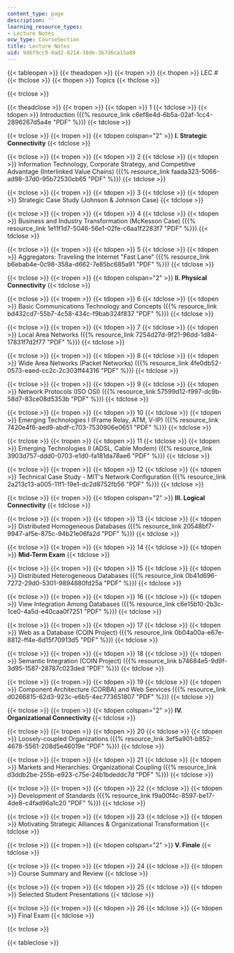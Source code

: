```yaml
---
content_type: page
description: ''
learning_resource_types:
- Lecture Notes
ocw_type: CourseSection
title: Lecture Notes
uid: 9d6f9cc9-8ad2-8214-38de-3b7d6ca15a89
---
```


{{< tableopen >}}
{{< theadopen >}}
{{< tropen >}}
{{< thopen >}}
LEC #
{{< thclose >}}
{{< thopen >}}
Topics
{{< thclose >}}

{{< trclose >}}

{{< theadclose >}}
{{< tropen >}}
{{< tdopen >}}
1
{{< tdclose >}}
{{< tdopen >}}
Introduction ({{% resource_link c6ef8e4d-6b5a-02af-1cc4-2896267d5a4e "PDF" %}})
{{< tdclose >}}

{{< trclose >}}
{{< tropen >}}
{{< tdopen colspan="2" >}}
**I. Strategic Connectivity**
{{< tdclose >}}

{{< trclose >}}
{{< tropen >}}
{{< tdopen >}}
2
{{< tdclose >}}
{{< tdopen >}}
Information Technology, Corporate Strategy, and Competitive Advantage (Interlinked Value Chains) ({{% resource_link faada323-5066-ad98-37d0-95b72530cb65 "PDF" %}})
{{< tdclose >}}

{{< trclose >}}
{{< tropen >}}
{{< tdopen >}}
3
{{< tdclose >}}
{{< tdopen >}}
Strategic Case Study (Johnson & Johnson Case)
{{< tdclose >}}

{{< trclose >}}
{{< tropen >}}
{{< tdopen >}}
4
{{< tdclose >}}
{{< tdopen >}}
Business and Industry Transformation (McKesson Case) ({{% resource_link 1e11f1d7-5046-56e1-02fe-c6aa1f2283f7 "PDF" %}})
{{< tdclose >}}

{{< trclose >}}
{{< tropen >}}
{{< tdopen >}}
5
{{< tdclose >}}
{{< tdopen >}}
Aggregators: Traveling the Internet "Fast Lane" ({{% resource_link b6ebab4e-0c98-358a-d662-7e85bc685a91 "PDF" %}})
{{< tdclose >}}

{{< trclose >}}
{{< tropen >}}
{{< tdopen colspan="2" >}}
**II. Physical Connectivity**
{{< tdclose >}}

{{< trclose >}}
{{< tropen >}}
{{< tdopen >}}
6
{{< tdclose >}}
{{< tdopen >}}
Basic Communications Technology and Concepts ({{% resource_link bd432cd7-55b7-4c58-434c-f9bab324f837 "PDF" %}})
{{< tdclose >}}

{{< trclose >}}
{{< tropen >}}
{{< tdopen >}}
7
{{< tdclose >}}
{{< tdopen >}}
Local Area Networks ({{% resource_link 7254d27d-9f21-96dd-1d84-17831f7d2f77 "PDF" %}})
{{< tdclose >}}

{{< trclose >}}
{{< tropen >}}
{{< tdopen >}}
8
{{< tdclose >}}
{{< tdopen >}}
Wide Area Networks (Packet Networks) ({{% resource_link 4fe0db52-0573-eaed-cc2c-2c303ff44316 "PDF" %}})
{{< tdclose >}}

{{< trclose >}}
{{< tropen >}}
{{< tdopen >}}
9
{{< tdclose >}}
{{< tdopen >}}
Network Protocols (ISO OSI) ({{% resource_link 57599d12-f997-dc9b-58d7-83ce08d5353b "PDF" %}})
{{< tdclose >}}

{{< trclose >}}
{{< tropen >}}
{{< tdopen >}}
10
{{< tdclose >}}
{{< tdopen >}}
Emerging Technologies I (Frame Relay, ATM, V-IP) ({{% resource_link 7420e4f6-aed9-abdf-c703-7530906e0651 "PDF" %}})
{{< tdclose >}}

{{< trclose >}}
{{< tropen >}}
{{< tdopen >}}
11
{{< tdclose >}}
{{< tdopen >}}
Emerging Technologies II (ADSL, Cable Modem) ({{% resource_link 3903d757-ddd0-0703-e1d0-fa181da78ae6 "PDF" %}})
{{< tdclose >}}

{{< trclose >}}
{{< tropen >}}
{{< tdopen >}}
12
{{< tdclose >}}
{{< tdopen >}}
Technical Case Study - MIT's Network Configuration ({{% resource_link 2a213c13-a005-11f1-19e1-dc2d8752fb56 "PDF" %}})
{{< tdclose >}}

{{< trclose >}}
{{< tropen >}}
{{< tdopen colspan="2" >}}
**III. Logical Connectivity**
{{< tdclose >}}

{{< trclose >}}
{{< tropen >}}
{{< tdopen >}}
13
{{< tdclose >}}
{{< tdopen >}}
Distributed Homogeneous Databases ({{% resource_link 20548bf7-9947-af5e-875c-94b21e06fa2d "PDF" %}})
{{< tdclose >}}

{{< trclose >}}
{{< tropen >}}
{{< tdopen >}}
14
{{< tdclose >}}
{{< tdopen >}}
**Mid-Term Exam**
{{< tdclose >}}

{{< trclose >}}
{{< tropen >}}
{{< tdopen >}}
15
{{< tdclose >}}
{{< tdopen >}}
Distributed Heterogeneous Databases ({{% resource_link 0b41d696-7272-29d0-5301-9894880fd25a "PDF" %}})
{{< tdclose >}}

{{< trclose >}}
{{< tropen >}}
{{< tdopen >}}
16
{{< tdclose >}}
{{< tdopen >}}
View Integration Among Databases ({{% resource_link c6e15b10-2b3c-1ce0-4a5d-e40caa0f7251 "PDF" %}})
{{< tdclose >}}

{{< trclose >}}
{{< tropen >}}
{{< tdopen >}}
17
{{< tdclose >}}
{{< tdopen >}}
Web as a Database (COIN Project) ({{% resource_link 0b04a00a-e67e-8812-ff4e-6d15f70913d5 "PDF" %}})
{{< tdclose >}}

{{< trclose >}}
{{< tropen >}}
{{< tdopen >}}
18
{{< tdclose >}}
{{< tdopen >}}
Semantic Integration (COIN Project) ({{% resource_link b74684e5-9d9f-3d95-1587-28787c023ded "PDF" %}})
{{< tdclose >}}

{{< trclose >}}
{{< tropen >}}
{{< tdopen >}}
19
{{< tdclose >}}
{{< tdopen >}}
Component Architecture (CORBA) and Web Services ({{% resource_link d0266815-62d3-923c-e6b5-4ec773651807 "PDF" %}})
{{< tdclose >}}

{{< trclose >}}
{{< tropen >}}
{{< tdopen colspan="2" >}}
**IV. Organizational Connectivity**
{{< tdclose >}}

{{< trclose >}}
{{< tropen >}}
{{< tdopen >}}
20
{{< tdclose >}}
{{< tdopen >}}
Loosely-coupled Organizations ({{% resource_link 3ef5a901-b852-4678-5561-208d5e46019e "PDF" %}})
{{< tdclose >}}

{{< trclose >}}
{{< tropen >}}
{{< tdopen >}}
21
{{< tdclose >}}
{{< tdopen >}}
Markets and Hierarchies: Organizational Coupling ({{% resource_link d3ddb2be-255b-e923-c75e-24b1bdeddc7d "PDF" %}})
{{< tdclose >}}

{{< trclose >}}
{{< tropen >}}
{{< tdopen >}}
22
{{< tdclose >}}
{{< tdopen >}}
Development of Standards ({{% resource_link f9a00f4c-8597-be17-4de8-c4fad96a1c20 "PDF" %}})
{{< tdclose >}}

{{< trclose >}}
{{< tropen >}}
{{< tdopen >}}
23
{{< tdclose >}}
{{< tdopen >}}
Motivating Strategic Alliances & Organizational Transformation
{{< tdclose >}}

{{< trclose >}}
{{< tropen >}}
{{< tdopen colspan="2" >}}
**V. Finale**
{{< tdclose >}}

{{< trclose >}}
{{< tropen >}}
{{< tdopen >}}
24
{{< tdclose >}}
{{< tdopen >}}
Course Summary and Review
{{< tdclose >}}

{{< trclose >}}
{{< tropen >}}
{{< tdopen >}}
25
{{< tdclose >}}
{{< tdopen >}}
Selected Student Presentations
{{< tdclose >}}

{{< trclose >}}
{{< tropen >}}
{{< tdopen >}}
26
{{< tdclose >}}
{{< tdopen >}}
Final Exam
{{< tdclose >}}

{{< trclose >}}

{{< tableclose >}}